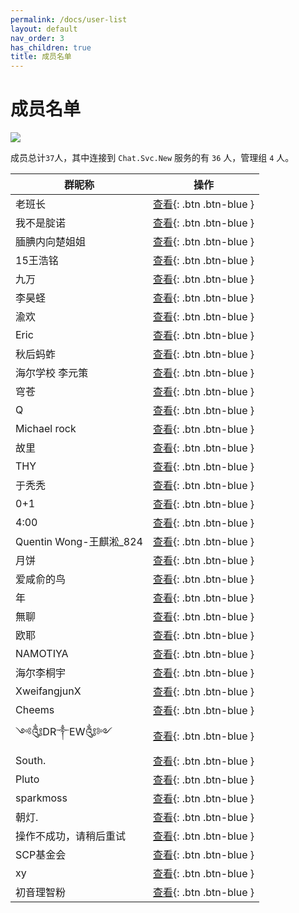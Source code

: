 ```yaml
---
permalink: /docs/user-list
layout: default
nav_order: 3
has_children: true
title: 成员名单
---
```


# 成员名单

![](https://img.shields.io/badge/上次更新-2023.8.14-a)

成员总计`37`人，其中连接到 `Chat.Svc.New` 服务的有 `36` 人，管理组 `4` 人。

|群昵称|操作|
|-|-|
|老班长|[查看](/study-together-docs/docs/user-list/老班长/){: .btn .btn-blue }|
|我不是腚诺|[查看](/study-together-docs/docs/user-list/我不是腚诺/){: .btn .btn-blue }|
|腼腆内向楚姐姐|[查看](/study-together-docs/docs/user-list/腼腆内向楚姐姐/){: .btn .btn-blue }|
|15王浩铭|[查看](/study-together-docs/docs/user-list/15王浩铭/){: .btn .btn-blue }|
|九万|[查看](/study-together-docs/docs/user-list/九万/){: .btn .btn-blue }|
|李昊蛏|[查看](/study-together-docs/docs/user-list/李昊蛏/){: .btn .btn-blue }|
|渝欢|[查看](/study-together-docs/docs/user-list/渝欢/){: .btn .btn-blue }|
|Eric|[查看](/study-together-docs/docs/user-list/Eric/){: .btn .btn-blue }|
|秋后蚂蚱|[查看](/study-together-docs/docs/user-list/秋后蚂蚱/){: .btn .btn-blue }|
|海尔学校 李元策|[查看](/study-together-docs/docs/user-list/海尔学校%20李元策/){: .btn .btn-blue }|
|穹苍|[查看](/study-together-docs/docs/user-list/穹苍/){: .btn .btn-blue }|
|Q|[查看](/study-together-docs/docs/user-list/Q/){: .btn .btn-blue }|
|Michael rock|[查看](/study-together-docs/docs/user-list/Michael%20rock/){: .btn .btn-blue }|
|故里|[查看](/study-together-docs/docs/user-list/故里/){: .btn .btn-blue }|
|THY|[查看](/study-together-docs/docs/user-list/THY/){: .btn .btn-blue }|
|于秃秃|[查看](/study-together-docs/docs/user-list/于秃秃/){: .btn .btn-blue }|
|0+1|[查看](/study-together-docs/docs/user-list/0+1/){: .btn .btn-blue }|
|4:00|[查看](/study-together-docs/docs/user-list/4:00/){: .btn .btn-blue }|
|Quentin Wong-王麒淞_824|[查看](/study-together-docs/docs/user-list/Quentin%20Wong-王麒淞_824/){: .btn .btn-blue }|
|月饼|[查看](/study-together-docs/docs/user-list/月饼/){: .btn .btn-blue }|
|爱咸俞的鸟|[查看](/study-together-docs/docs/user-list/爱咸俞的鸟/){: .btn .btn-blue }|
|年|[查看](/study-together-docs/docs/user-list/年/){: .btn .btn-blue }|
|無聊|[查看](/study-together-docs/docs/user-list/無聊/){: .btn .btn-blue }|
|欧耶|[查看](/study-together-docs/docs/user-list/欧耶/){: .btn .btn-blue }|
|NAMOTIYA|[查看](/study-together-docs/docs/user-list/NAMOTIYA/){: .btn .btn-blue }|
|海尔李桐宇|[查看](/study-together-docs/docs/user-list/海尔李桐宇/){: .btn .btn-blue }|
|XweifangjunX|[查看](/study-together-docs/docs/user-list/XweifangjunX/){: .btn .btn-blue }|
|Cheems|[查看](/study-together-docs/docs/user-list/Cheems/){: .btn .btn-blue }|
|༺༃DR༒EW༃༻|[查看](/study-together-docs/docs/user-list/༺༃DR༒EW༃༻/){: .btn .btn-blue }|
|South.|[查看](/study-together-docs/docs/user-list/South./){: .btn .btn-blue }|
|Pluto|[查看](/study-together-docs/docs/user-list/Pluto/){: .btn .btn-blue }|
|sparkmoss|[查看](/study-together-docs/docs/user-list/sparkmoss/){: .btn .btn-blue }|
|朝灯.|[查看](/study-together-docs/docs/user-list/朝灯./){: .btn .btn-blue }|
|操作不成功，请稍后重试|[查看](/study-together-docs/docs/user-list/操作不成功，请稍后重试/){: .btn .btn-blue }|
|SCP基金会|[查看](/study-together-docs/docs/user-list/SCP基金会/){: .btn .btn-blue }|
|xy|[查看](/study-together-docs/docs/user-list/xy/){: .btn .btn-blue }|
|初音理智粉|[查看](/study-together-docs/docs/user-list/初音理智粉/){: .btn .btn-blue }|
